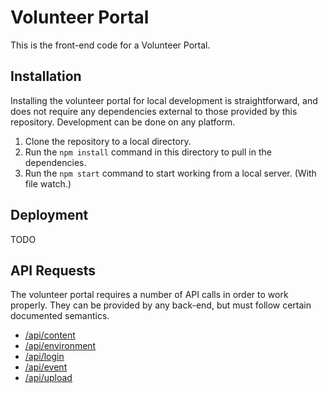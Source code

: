 # Volunteer Portal
This is the front-end code for a Volunteer Portal.

## Installation
Installing the volunteer portal for local development is straightforward, and does not require any
dependencies external to those provided by this repository. Development can be done on any platform.

  1. Clone the repository to a local directory.
  1. Run the `npm install` command in this directory to pull in the dependencies.
  1. Run the `npm start` command to start working from a local server. (With file watch.)

## Deployment
TODO

## API Requests
The volunteer portal requires a number of API calls in order to work properly. They can be provided
by any back-end, but must follow certain documented semantics.

  * [/api/content](API.md#apicontent)
  * [/api/environment](API.md#apienvironment)
  * [/api/login](API.md#apilogin)
  * [/api/event](API.md#apievent)
  * [/api/upload](API.md#apiupload)
